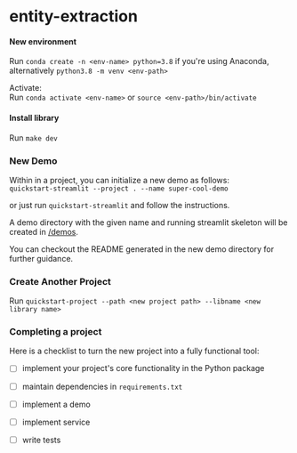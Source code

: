 # entity-extraction

#### New environment

Run `conda create -n <env-name> python=3.8` if you're using Anaconda, alternatively `python3.8 -m venv <env-path>`

Activate: <br>
Run `conda activate <env-name>` or `source <env-path>/bin/activate`

#### Install library
Run `make dev`

### New Demo

Within in a project, you can initialize a new demo as follows: <br>
`quickstart-streamlit --project . --name super-cool-demo`

or just run `quickstart-streamlit` and follow the instructions.

A demo directory with the given name and running streamlit skeleton will be created in [/demos](demos).

You can checkout the README generated in the new demo directory for further guidance.

### Create Another Project

Run `quickstart-project --path <new project path> --libname <new library name>`    

### Completing a project
Here is a checklist to turn the new project into a fully functional tool:
- [ ] implement your project's core functionality in the Python package
- [ ] maintain dependencies in `requirements.txt`
- [ ] implement a demo
- [ ] implement service
- [ ] write tests

